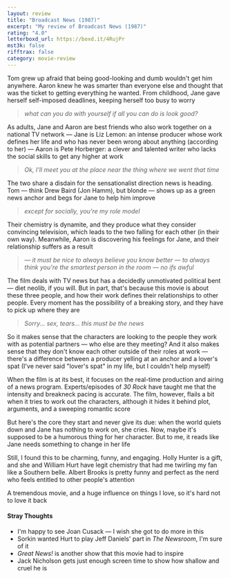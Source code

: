 ```yaml
---
layout: review
title: "Broadcast News (1987)"
excerpt: "My review of Broadcast News (1987)"
rating: "4.0"
letterboxd_url: https://boxd.it/4RujPr
mst3k: false
rifftrax: false
category: movie-review
---
```


Tom grew up afraid that being good-looking and dumb wouldn't get him anywhere. Aaron knew he was smarter than everyone else and thought that was the ticket to getting everything he wanted. From childhood, Jane gave herself self-imposed deadlines, keeping herself too busy to worry

<blockquote><i>what can you do with yourself if all you can do is look good?</i></blockquote>As adults, Jane and Aaron are best friends who also work together on a national TV network — Jane is Liz Lemon: an intense producer whose work defines her life and who has never been wrong about anything (according to her) — Aaron is Pete Horberger: a clever and talented writer who lacks the social skills to get any higher at work

<blockquote><i>Ok, I'll meet you at the place near the thing where we went that time</i></blockquote>The two share a disdain for the sensationalist direction news is heading. Tom — think Drew Baird (Jon Hamm), but blonde — shows up as a green news anchor and begs for Jane to help him improve

<blockquote><i>except for socially, you're my role model</i></blockquote>Their chemistry is dynamite, and they produce what they consider convincing television, which leads to the two falling for each other (in their own way). Meanwhile, Aaron is discovering his feelings for Jane, and their relationship suffers as a result

<blockquote><i>— it must be nice to always believe you know better — to always think you're the smartest person in the room
— no ifs awful</i></blockquote>The film deals with TV news but has a decidedly unmotivated political bent — diet neolib, if you will. But in part, that's because this movie is about these
three people, and how their work defines their relationships to other people. Every moment has the possibility of a breaking story, and they have to pick up where they are

<blockquote><i>Sorry... sex, tears... this must be the news</i></blockquote>So it makes sense that the characters are looking to the people they work with as potential partners — who else are they meeting? And it also makes sense that they don't know each other outside of their roles at work — there's a difference between a producer yelling at an anchor and a lover's spat (I've never said "lover's spat" in my life, but I couldn't help myself)

When the film is at its best, it focuses on the real-time production and airing of a news program. Experts/episodes of <i>30 Rock</i> have taught me that the intensity and breakneck pacing is accurate. The film, however, flails a bit when it tries to work out the characters, although it hides it behind plot, arguments, and a sweeping romantic score

But here's the core they start and never give its due: when the world quiets down and Jane has nothing to work on, she cries. Now, maybe it's supposed to be a humorous thing for her character. But to me, it reads like Jane needs something to change in her life

Still, I found this to be charming, funny, and engaging. Holly Hunter is a gift, and she and William Hurt have legit chemistry that had me twirling my fan like a Southern belle. Albert Brooks is pretty funny and perfect as the nerd who feels entitled to other people's attention

A tremendous movie, and a huge influence on things I love, so it's hard not to love it back

#### Stray Thoughts

- I'm happy to see Joan Cusack — I wish she got to do more in this
- Sorkin wanted Hurt to play Jeff Daniels' part in <i>The Newsroom</i>, I'm sure of it
- <i>Great News!</i> is another show that this movie had to inspire
- Jack Nicholson gets just enough screen time to show how shallow and cruel he is

